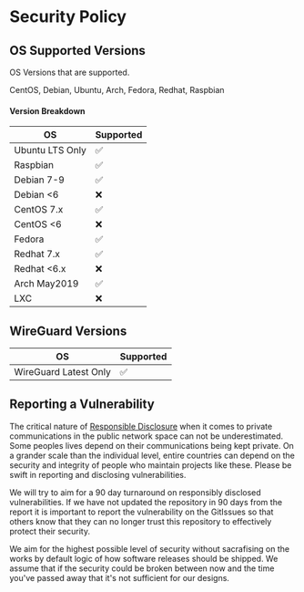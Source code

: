 # Security Policy

## OS Supported Versions

OS Versions that are supported.

CentOS, Debian, Ubuntu, Arch, Fedora, Redhat, Raspbian

#### Version Breakdown

| OS             | Supported          |
| -------------- | ------------------ |
| Ubuntu LTS Only| :white_check_mark: |
| Raspbian       | :white_check_mark: |
| Debian 7-9     | :white_check_mark: |
| Debian <6      | :x:                |
| CentOS 7.x     | :white_check_mark: |
| CentOS <6      | :x:                |
| Fedora         | :white_check_mark: |
| Redhat 7.x     | :white_check_mark: |
| Redhat <6.x    | :x:                |
| Arch May2019   | :white_check_mark: |
| LXC            | :x:                |

## WireGuard Versions

| OS                   | Supported          |
| -------------------- | ------------------ |
| WireGuard Latest Only| :white_check_mark: |


## Reporting a Vulnerability

The critical nature of [Responsible Disclosure](https://en.wikipedia.org/wiki/Responsible_disclosure) when it comes to private communications in the public network space can not be underestimated.  Some peoples lives depend on their communications being kept private.  On a grander scale than the individual level, entire countries can depend on the security and integrity of people who maintain projects like these.  Please be swift in reporting and disclosing vulnerabilities.

We will try to aim for a 90 day turnaround on responsibly disclosed vulnerabilities. 
If we have not updated the repository in 90 days from the report it is important to report the vulnerability on the GitIssues so that others know that they can no longer trust this repository to effectively protect their security.

We aim for the highest possible level of security without sacrafising on the works by default logic of how software releases should be shipped.  We assume that if the security could be broken between now and the time you've passed away that it's not sufficient for our designs.
